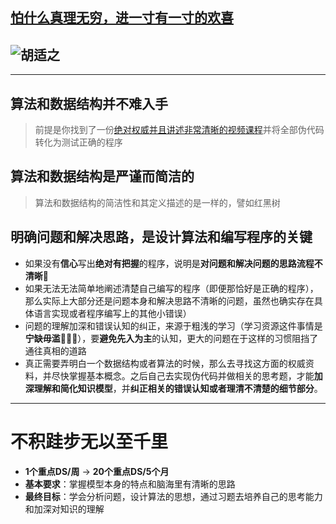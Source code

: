 ## [怕什么真理无穷，进一寸有一寸的欢喜][1]
## ![胡适之][2] 
--------
## 算法和数据结构并不难入手
> 前提是你找到了一份[绝对权威并且讲述非常清晰的视频课程][3]并将全部伪代码转化为测试正确的程序

## 算法和数据结构是严谨而简洁的
> 算法和数据结构的简洁性和其定义描述的是一样的，譬如红黑树

## 明确问题和解决思路，是设计算法和编写程序的关键
 - 如果没有**信心**写出**绝对有把握**的程序，说明是**对问题和解决问题的思路流程不清晰🧠**
 - 如果无法无法简单地阐述清楚自己编写的程序（即便那恰好是正确的程序），那么实际上大部分还是问题本身和解决思路不清晰的问题，虽然也确实存在具体语言实现或者程序编写上的其他小错误）
 - 问题的理解加深和错误认知的纠正，来源于粗浅的学习（学习资源这件事情是**宁缺毋滥🧠🧠🧠**），要**避免先入为主**的认知，更大的问题在于这样的习惯阻挡了通往真相的道路
 - 真正需要弄明白一个数据结构或者算法的时候，那么去寻找这方面的权威资料，并尽快掌握基本概念。之后自己去实现伪代码并做相关的思考题，才能**加深理解和简化知识模型**，并**纠正相关的错误认知或者理清不清楚的细节部分**。

--------
# 不积跬步无以至千里
 - **1个重点DS/周** -> **20个重点DS/5个月**
 - **基本要求**：掌握模型本身的特点和脑海里有清晰的思路
 - **最终目标**：学会分析问题，设计算法的思想，通过习题去培养自己的思考能力和加深对知识的理解
 
  [1]: https://zhidao.baidu.com/question/2117269869426905787.html
  [2]: https://gss0.baidu.com/-vo3dSag_xI4khGko9WTAnF6hhy/zhidao/pic/item/14ce36d3d539b6009fa093c6e450352ac65cb751.jpg
  [3]: http://mov.bn.netease.com/open-movie/nos/mp4/2014/12/01/SABF316E5_sd.mp4
